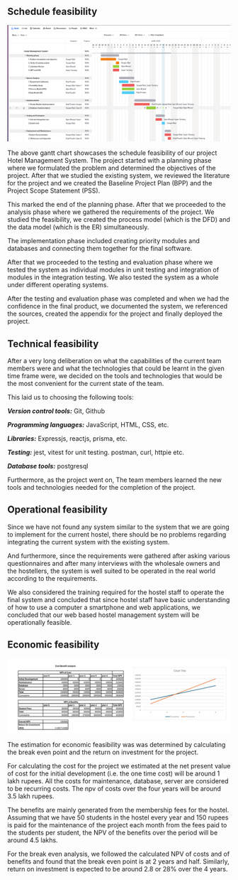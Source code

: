 ## Schedule feasibility

![gantt chart for the project](../assets/gantt_chart.png)

The above gantt chart showcases the schedule feasibility of our project
Hotel Management System. The project started with a planning phase where
we formulated the problem and determined the objectives of the project.
After that we studied the existing system, we reviewed the literature
for the project and we created the Baseline Project Plan (BPP) and
the Project Scope Statement (PSS).

This marked the end of the planning phase. After that we proceeded to
the analysis phase where we gathered the requirements of the project.
We studied the feasibility, we created the process model (which is the DFD)
and the data model (which is the ER) simultaneously.

The implementation phase included creating priority modules and
databases and connecting them together for the final software.

After that we proceeded to the testing and evaluation phase where we
tested the system as individual modules in unit testing and integration of
modules in the integration testing. We also tested the system as a whole
under different operating systems.

After the testing and evaluation phase was completed and when we had
the confidence in the final product, we documented the system,
we referenced the sources, created the appendix for the project
and finally deployed the project.

## Technical feasibility

After a very long deliberation on what the capabilities of the current team
members were and what the technologies that could be learnt in the given
time frame were, we decided on the tools and technologies that would be the
most convenient for the current state of the team.

This laid us to choosing the following tools:

**_Version control tools:_**
Git, Github

**_Programming languages:_**
JavaScript, HTML, CSS, etc.

**_Libraries:_**
Expressjs, reactjs, prisma, etc.

**_Testing:_**
jest, vitest for unit testing.
postman, curl, httpie etc.

**_Database tools:_**
postgresql

Furthermore, as the project went on,
The team members learned the new tools and
technologies needed for the completion of the project.

## Operational feasibility

Since we have not found any system similar to the system
that we are going to implement for the current hostel,
there should be no problems regarding integrating the
current system with the existing system.

And furthermore, since the requirements were gathered after
asking various questionnaires and after many interviews with
the wholesale owners and the hostellers, the system is well
suited to be operated in the real world according to the
requirements.

We also considered the training required for the hostel staff
to operate the final system and concluded that since hostel
staff have basic understanding of how to use a computer a
smartphone and web applications, we concluded that our web
based hostel management system will be operationally feasible.

## Economic feasibility

![break even analysis](../assets/break_even_analysis.png)

The estimation for economic feasibility was was determined by calculating
the break even point and the return on investment for the project.

For calculating the cost for the project we estimated at the net present
value of cost for the initial development (i.e. the one time cost) will
be around 1 lakh rupees.
All the costs for maintenance, database, server are considered to be
recurring costs.
The npv of costs over the four years will be around 3.5 lakh rupees.

The benefits are mainly generated from the membership fees for the hostel.
Assuming that we have 50 students in the hostel every year and 150 rupees
is paid for the maintenance of the project each month from the fees paid
to the students per student, the NPV of the benefits over the period will
be around 4.5 lakhs.

For the break even analysis, we followed the calculated NPV of costs and
of benefits and found that the break even point is at 2 years and half.
Similarly, return on investment is expected to be around 2.8 or 28%
over the 4 years.
